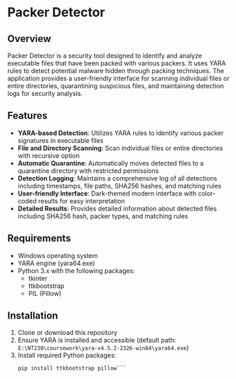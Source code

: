 # Packer Detector

## Overview
Packer Detector is a security tool designed to identify and analyze executable files that have been packed with various packers. It uses YARA rules to detect potential malware hidden through packing techniques. The application provides a user-friendly interface for scanning individual files or entire directories, quarantining suspicious files, and maintaining detection logs for security analysis.

## Features
- **YARA-based Detection**: Utilizes YARA rules to identify various packer signatures in executable files
- **File and Directory Scanning**: Scan individual files or entire directories with recursive option
- **Automatic Quarantine**: Automatically moves detected files to a quarantine directory with restricted permissions
- **Detection Logging**: Maintains a comprehensive log of all detections including timestamps, file paths, SHA256 hashes, and matching rules
- **User-friendly Interface**: Dark-themed modern interface with color-coded results for easy interpretation
- **Detailed Results**: Provides detailed information about detected files including SHA256 hash, packer types, and matching rules

## Requirements
- Windows operating system
- YARA engine (yara64.exe)
- Python 3.x with the following packages:
  - tkinter
  - ttkbootstrap
  - PIL (Pillow)

## Installation
1. Clone or download this repository
2. Ensure YARA is installed and accessible (default path: `E:\NT230\coursework\yara-v4.5.2-2326-win64\yara64.exe`)
3. Install required Python packages:
   ```bash
   pip install ttkbootstrap pillow```